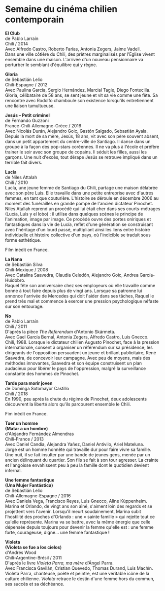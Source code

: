 # Semaine du cinéma chilien contemporain

**El Club**  
de Pablo Larraín  
Chili / 2014  
Avec Alfredo Castro, Roberto Farías, Antonia Zegers, Jaime Vadell.  
Dans une ville côtière du Chili, des prêtres marginalisés par l'Eglise vivent ensemble dans une maison. L'arrivée d'un nouveau pensionnaire va perturber le semblant d'équilibre qui y règne.

**Gloria**  
de Sebastián Lelio  
Chili-Espagne / 2012  
Avec Paulina García, Sergio Hernández, Marcial Tagle, Diego Fontecilla.  
Gloria, célibataire de 58 ans, se sent jeune et vit sa vie comme une fête. Sa rencontre avec Rodolfo chamboule son existence lorsqu'ils entretiennent une liaison tumultueuse.

**Jesús – Petit criminel**  
de Fernando Guzzoni  
France-Chili-Allemagne-Grèce / 2016  
Avec Nicolás Durán, Alejandro Goic, Gastón Salgado, Sebastián Ayala.  
Depuis la mort de sa mère, Jesús, 18 ans, vit avec son père souvent absent, dans un petit appartement du centre-ville de Santiago. Il danse dans un groupe à la façon des pop-stars coréennes. Il ne va plus à l'école et préfère trainer le soir avec son groupe de copains. Il séduit les filles, aussi les garçons. Une nuit d'excès, tout dérape Jesús se retrouve impliqué dans un terrible fait divers.

**Lucia**  
de Niles Attalah  
Chili / 2010  
Lucía, une jeune femme de Santiago du Chili, partage une maison délabrée avec son père Luis. Elle travaille dans une petite entreprise avec d'autres femmes, en tant que couturière. L'histoire se déroule en décembre 2006 au moment des funérailles en grande pompe de l'ancien dictateur Pinochet. Niles Atallah reprend un procédé qui lui était cher dans ses courts-métrages (Lucía, Luis y el lobo) : il utilise dans quelques scènes le principe de l'animation, image par image. Ce procédé ouvre des portes oniriques et fantastiques dans la vie de Lucía, reflet d'une génération se construisant avec l'héritage d'un lourd passé, multipliant ainsi les liens entre histoire individuelle et histoire collective d'un pays, où l'indicible se traduit sous forme esthétique.

Film inédit en France.

**La Nana**  
de Sebastián Silva  
Chili-Mexique / 2008  
Avec Catalina Saavedra, Claudia Celedón, Alejandro Goic, Andrea García-Huidobro.  
Raquel fête son anniversaire chez ses employeurs où elle travaille comme bonne à tout faire depuis plus de vingt ans. Lorsque sa patronne lui annonce l'arrivée de Mercedes qui doit l'aider dans ses tâches, Raquel le prend très mal et commence à exercer une pression psychologique néfaste sur son entourage.

**No**  
de Pablo Larraín  
Chili / 2011  
D'après la pièce _The Referendum_ d'Antonio Skármeta.  
Avec Gael García Bernal, Antonia Zegers, Alfredo Castro, Luis Gnecco.  
Chili, 1988. Lorsque le dictateur chilien Augusto Pinochet, face à la pression internationale, consent à organiser un référendum sur sa présidence, les dirigeants de l'opposition persuadent un jeune et brillant publicitaire, René Saavedra, de concevoir leur campagne. Avec peu de moyens, mais des méthodes innovantes, Saavedra et son équipe construisent un plan audacieux pour libérer le pays de l'oppression, malgré la surveillance constante des hommes de Pinochet.

**Tarde para morir joven**  
de Dominga Sotomayor Castillo  
Chili / 2018  
En 1990, peu après la chute du régime de Pinochet, deux adolescents découvrent la liberté alors qu'ils parcourent ensemble le Chili.

Fim inédit en France.

**Tuer un homme**  
**(Matar a un hombre)**  
d'Alejandro Fernández Almendras  
Chili-France / 2013  
Avec Daniel Candia, Alejandra Yañez, Daniel Antivilo, Ariel Mateluna.  
Jorge est un homme honnête qui travaille dur pour faire vivre sa famille. Une nuit, il se fait insulter par une bande de jeunes gens, menée par un ancien délinquant du quartier. Son fils se fait à son tour agresser. La crainte et l'angoisse envahissent peu à peu la famille dont le quotidien devient infernal.

**Une femme fantastique**  
**(Una Mujer Fantástica)**  
de Sebastián Lelio  
Chili-Allemagne-Espagne / 2016  
Avec Daniela Vega, Francisco Reyes, Luis Gnecco, Aline Küppenheim.  
Marina et Orlando, de vingt ans son aîné, s'aiment loin des regards et se projettent vers l'avenir. Lorsqu'il meurt soudainement, Marina subit l'hostilité des proches d'Orlando : une « sainte famille » qui rejette tout ce qu'elle représente. Marina va se battre, avec la même énergie que celle dépensée depuis toujours pour devenir la femme qu'elle est : une femme forte, courageuse, digne... une femme fantastique !

**Violeta**  
**(Violeta se fue a los cielos)**  
d'Andrés Wood  
Chili-Argentine-Brésil / 2011  
D'après le livre _Violeta Parra, ma mère_ d'Ángel Parra.  
Avec Francisca Gavilán, Cristian Quevedo, Thomas Durand, Luis Machín.  
Violeta Parra, chanteuse, poète et peintre, est une véritable icône de la culture chilienne. _Violeta_ retrace le destin d'une femme hors du commun, ses succès et sa déchéance.

